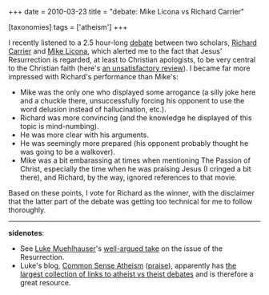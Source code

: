 +++
date = 2010-03-23
title = "debate: Mike Licona vs Richard Carrier"

[taxonomies]
tags = ['atheism']
+++

I recently listened to a 2.5 hour-long [debate] between two scholars,
[Richard Carrier] and [Mike Licona], which alerted me to the fact that
Jesus' Resurrection is regarded, at least to Christian apologists, to
be very central to the Christian faith (here's [an unsatisfactory
review]). I became far more impressed with Richard's performance than
Mike's:

-   Mike was the only one who displayed some arrogance (a silly joke
    here and a chuckle there, unsuccessfully forcing his opponent to use
    the word delusion instead of hallucination, etc.).
-   Richard was more convincing (and the knowledge he displayed of this
    topic is mind-numbing).
-   He was more clear with his arguments.
-   He was seemingly more prepared (his opponent probably thought he was
    going to be a walkover).
-   Mike was a bit embarassing at times when mentioning The Passion of
    Christ, especially the time when he was praising Jesus (I cringed a
    bit there), and Richard, by the way, ignored references to that
    movie.

Based on these points, I vote for Richard as the winner, with the
disclaimer that the latter part of the debate was getting too technical
for me to follow thoroughly.

---

**sidenotes**:

-   See [Luke Muehlhauser]'s [well-argued take] on the issue of the
    Resurrection.
-   Luke's blog, [Common Sense Atheism] ([praise]), apparently has [the
    largest collection of links to atheist vs theist debates] and is
    therefore a great resource.

  [debate]: http://namb.edgeboss.net/download/namb/audio_files/apologetics_debates/debate-licona_carrier.mp3
  [Richard Carrier]: http://en.wikipedia.org/wiki/Richard_Carrier
  [Mike Licona]: http://en.wikipedia.org/wiki/Mike_Licona
  [an unsatisfactory review]: http://agnosticpopularfront.blogspot.com/2004/04/carrier-vs-licona-in-los-angeles-ca.html
  [Luke Muehlhauser]: http://commonsenseatheism.com/?page_id=3
  [well-argued take]: http://commonsenseatheism.com/?p=30
  [Common Sense Atheism]: http://commonsenseatheism.com
  [praise]: http://tshepang.net/common-sense-atheism-rocks
  [the largest collection of links to atheist vs theist debates]: http://commonsenseatheism.com/?p=50

